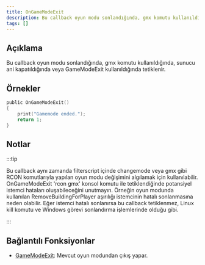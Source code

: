 ```yaml
---
title: OnGameModeExit
description: Bu callback oyun modu sonlandığında, gmx komutu kullanıldığında, sunucu ani kapatıldığında veya GameModeExit kullanıldığında tetiklenir.
tags: []
---
```


## Açıklama

Bu callback oyun modu sonlandığında, gmx komutu kullanıldığında, sunucu ani kapatıldığında veya GameModeExit kullanıldığında tetiklenir.

## Örnekler

```c
public OnGameModeExit()
{
    print("Gamemode ended.");
    return 1;
}
```

## Notlar

:::tip

Bu callback aynı zamanda filterscript içinde changemode veya gmx gibi RCON komutlarıyla yapılan oyun modu değişimini algılamak için kullanılabilir. OnGameModeExit 'rcon gmx' konsol komutu ile tetiklendiğinde potansiyel istemci hataları oluşabileceğini unutmayın. Örneğin oyun modunda kullanılan RemoveBuildingForPlayer aşırılığı istemcinin hatalı sonlanmasına neden olabilir. Eğer istemci hatalı sonlanırsa bu callback tetiklenmez, Linux kill komutu ve Windows görevi sonlandırma işlemlerinde olduğu gibi.

:::

## Bağlantılı Fonksiyonlar

- [GameModeExit](../functions/GameModeExit.md): Mevcut oyun modundan çıkış yapar.

